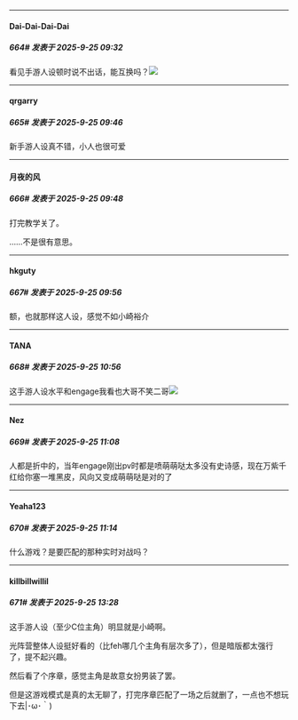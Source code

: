 ﻿
*****

####  Dai-Dai-Dai-Dai  
##### 664#       发表于 2025-9-25 09:32

看见手游人设顿时说不出话，能互换吗？<img src="https://static.stage1st.com/image/smiley/face2017/217.gif" referrerpolicy="no-referrer">


*****

####  qrgarry  
##### 665#       发表于 2025-9-25 09:46

新手游人设真不错，小人也很可爱


*****

####  月夜的风  
##### 666#       发表于 2025-9-25 09:48

打完教学关了。

……不是很有意思。


*****

####  hkguty  
##### 667#       发表于 2025-9-25 09:56

额，也就那样这人设，感觉不如小崎裕介


*****

####  TANA  
##### 668#       发表于 2025-9-25 10:56

这手游人设水平和engage我看也大哥不笑二哥<img src="https://static.stage1st.com/image/smiley/face2017/049.png" referrerpolicy="no-referrer">


*****

####  Nez  
##### 669#       发表于 2025-9-25 11:08

人都是折中的，当年engage刚出pv时都是喷萌萌哒太多没有史诗感，现在万紫千红给你塞一堆黑皮，风向又变成萌萌哒是对的了


*****

####  Yeaha123  
##### 670#       发表于 2025-9-25 11:14

什么游戏？是要匹配的那种实时对战吗？


*****

####  killbillwillil  
##### 671#       发表于 2025-9-25 13:28

这手游人设（至少C位主角）明显就是小崎啊。

光阵营整体人设挺好看的（比feh哪几个主角有层次多了），但是暗版都太强行了，提不起兴趣。

然后看了个序章，感觉主角是故意女扮男装了罢。

但是这游戏模式是真的太无聊了，打完序章匹配了一场之后就删了，一点也不想玩下去|･ω･｀)

